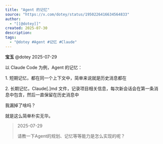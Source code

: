 ```yaml
---
title: "Agent 的记忆"
source: "https://x.com/dotey/status/1950226416634564833"
author:
  - "[[@dotey]]"
created: 2025-07-30
description:
tags:
  - "@dotey #Agent #记忆 #Claude"
---
```

**宝玉** @dotey 2025-07-29

以 Claude Code 为例，Agent 的记忆：

1\. 短期记忆，都在同一个上下文中，简单来说就是历史消息都在

2\. 长期记忆，Claude\[.\]md 文件，记录项目相关信息，每次新会话会在第一条消息中包含，然后一直保留在历史消息中

我漏掉了啥吗？

就是这么简单朴实无华。

> 2025-07-29
> 
> 请教一下Agent的规划、记忆等等能力是怎么实现的呢？
